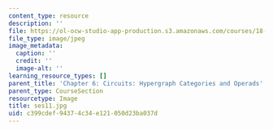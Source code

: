 ```yaml
---
content_type: resource
description: ''
file: https://ol-ocw-studio-app-production.s3.amazonaws.com/courses/18-s097-applied-category-theory-january-iap-2019/c399cdef94374c34e121050d23ba037d_ses11.jpg
file_type: image/jpeg
image_metadata:
  caption: ''
  credit: ''
  image-alt: ''
learning_resource_types: []
parent_title: 'Chapter 6: Circuits: Hypergraph Categories and Operads'
parent_type: CourseSection
resourcetype: Image
title: ses11.jpg
uid: c399cdef-9437-4c34-e121-050d23ba037d
---
```

